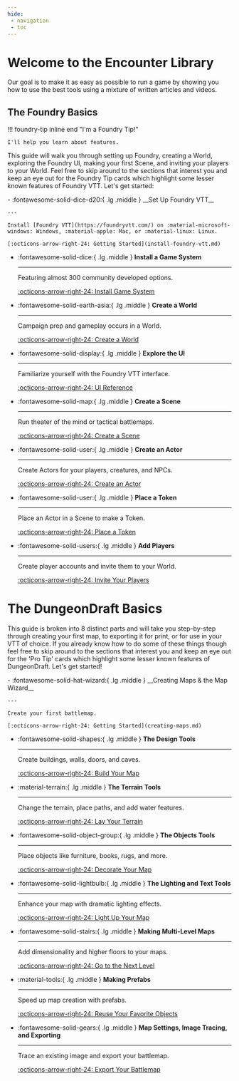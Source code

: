 ```yaml
---
hide:
 - navigation
 - toc
---
```


# Welcome to the Encounter Library
Our goal is to make it as easy as possible to run a game by showing you how to use the best tools using a mixture of written articles and videos.

## The Foundry Basics
!!! foundry-tip inline end "I'm a Foundry Tip!"

    I'll help you learn about features.

This guide will walk you through setting up Foundry, creating a World, exploring the Foundry UI, making your first Scene, and inviting your players to your World. Feel free to skip around to the sections that interest you and keep an eye out for the Foundry Tip cards which highlight some lesser known features of Foundry VTT. Let's get started:

<div class="clear"></div>

<div class="grid cards" markdown>
-   :fontawesome-solid-dice-d20:{ .lg .middle } __Set Up Foundry VTT__
    
    ---

    Install [Foundry VTT](https://foundryvtt.com/) on :material-microsoft-windows: Windows, :material-apple: Mac, or :material-linux: Linux.

    [:octicons-arrow-right-24: Getting Started](install-foundry-vtt.md)

-   :fontawesome-solid-dice:{ .lg .middle } __Install a Game System__
    
    ---

    Featuring almost 300 community developed options.

    [:octicons-arrow-right-24: Install Game System](install-game-system.md)

-   :fontawesome-solid-earth-asia:{ .lg .middle } __Create a World__
    
    ---
    
    Campaign prep and gameplay occurs in a World.

    [:octicons-arrow-right-24: Create a World](create-world.md)

-   :fontawesome-solid-display:{ .lg .middle } __Explore the UI__
    
    ---

    Familiarize yourself with the Foundry VTT interface.

    [:octicons-arrow-right-24: UI Reference](foundry-interface.md)

-   :fontawesome-solid-map:{ .lg .middle } __Create a Scene__
    
    ---

    Run theater of the mind or tactical battlemaps.

    [:octicons-arrow-right-24: Create a Scene](create-scene.md)

-   :fontawesome-solid-user:{ .lg .middle } __Create an Actor__
    
    ---

    Create Actors for your players, creatures, and NPCs.

    [:octicons-arrow-right-24: Create an Actor](create-actor.md)

-   :fontawesome-solid-user:{ .lg .middle } __Place a Token__
    
    ---

    Place an Actor in a Scene to make a Token.

    [:octicons-arrow-right-24: Place a Token](tokens.md)

-   :fontawesome-solid-users:{ .lg .middle } __Add Players__
    
    ---

    Create player accounts and invite them to your World.

    [:octicons-arrow-right-24: Invite Your Players](adding-players.md)
</div>


# The DungeonDraft Basics

This guide is broken into 8 distinct parts and will take you step-by-step through creating your first map, to exporting it for print, or for use in your VTT of choice. If you already know how to do some of these things though feel free to skip around to the sections that interest you and keep an eye out for the 'Pro Tip' cards which highlight some lesser known features of DungeonDraft. Let's get started!

<div class="grid cards" markdown>
-   :fontawesome-solid-hat-wizard:{ .lg .middle } __Creating Maps & the Map Wizard__
    
    ---

    Create your first battlemap.

    [:octicons-arrow-right-24: Getting Started](creating-maps.md)

-   :fontawesome-solid-shapes:{ .lg .middle } __The Design Tools__
    
    ---

    Create buildings, walls, doors, and caves.

    [:octicons-arrow-right-24: Build Your Map](design-tools.md)

-   :material-terrain:{ .lg .middle } __The Terrain Tools__
    
    ---
    
    Change the terrain, place paths, and add water features.

    [:octicons-arrow-right-24: Lay Your Terrain](terrain-tools.md)

-   :fontawesome-solid-object-group:{ .lg .middle } __The Objects Tools__
    
    ---

    Place objects like furniture, books, rugs, and more.

    [:octicons-arrow-right-24: Decorate Your Map](object-tools.md)

-   :fontawesome-solid-lightbulb:{ .lg .middle } __The Lighting and Text Tools__
    
    ---

    Enhance your map with dramatic lighting effects.

    [:octicons-arrow-right-24: Light Up Your Map](lighting-text-tools.md)

-   :fontawesome-solid-stairs:{ .lg .middle } __Making Multi-Level Maps__
    
    ---

    Add dimensionality and higher floors to your maps.

    [:octicons-arrow-right-24: Go to the Next Level](multi-level-maps.md)

-   :material-tools:{ .lg .middle } __Making Prefabs__
    
    ---

    Speed up map creation with prefabs.

    [:octicons-arrow-right-24: Reuse Your Favorite Objects](making-prefabs-select-tool.md)

-   :fontawesome-solid-gears:{ .lg .middle } __Map Settings, Image Tracing, and Exporting__
    
    ---

    Trace an existing image and export your battlemap.

    [:octicons-arrow-right-24: Export Your Battlemap](settings-tracing-exporting.md)
</div>